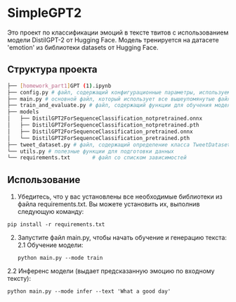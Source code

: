 # SimpleGPT2

Это проект по классификации эмоций в тексте твитов с использованием модели DistilGPT-2 от Hugging Face. 
Модель тренируется на датасете 'emotion' из библиотеки datasets от Hugging Face.

## Структура проекта

```bash
├── [homework_part1]GPT (1).ipynb 
├── config.py # файл, содержащий конфигурационные параметры, используемые в различных файлах проекта.
├── main.py # основной файл, который использует все вышеупомянутые файлы для тренировки модели и оценки ее производительности.
├── train_and_evaluate.py # файл, содержащий функции для обучения модели и оценки ее производительности.
├── models
│   ├── DistilGPT2ForSequenceClassification_notpretrained.onnx
│   ├── DistilGPT2ForSequenceClassification_notpretrained.pth
│   ├── DistilGPT2ForSequenceClassification_pretrained.onnx
│   └── DistilGPT2ForSequenceClassification_pretrained.pth
├── tweet_dataset.py # файл, содержащий определение класса TweetDataset, который наследуется от класса torch.utils.data.Dataset и предоставляет средства для загрузки и предварительной обработки датасета.
└── utils.py # полезные функции для подготовки данных
└── requirements.txt       # файл со списком зависимостей
```

##  Использование

1. Убедитесь, что у вас установлены все необходимые библиотеки из файла requirements.txt. Вы можете установить их, выполнив следующую команду:
```
pip install -r requirements.txt
```
2. Запустите файл main.py, чтобы начать обучение и генерацию текста:
2.1 Обучение модели:
   ```
   python main.py --mode train
   ```
2.2 Инференс модели (выдает предсказанную эмоцию по входному тексту):
  ```
  python main.py --mode infer --text 'What a good day'
  ```

